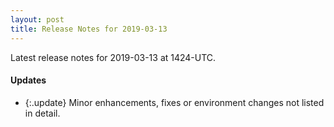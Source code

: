 ```yaml
---
layout: post
title: Release Notes for 2019-03-13
---
```


Latest release notes for 2019-03-13 at 1424-UTC.

<div class='updates' markdown='1'>

#### Updates

- {:.update} Minor enhancements, fixes or environment changes not listed in detail.

</div>



